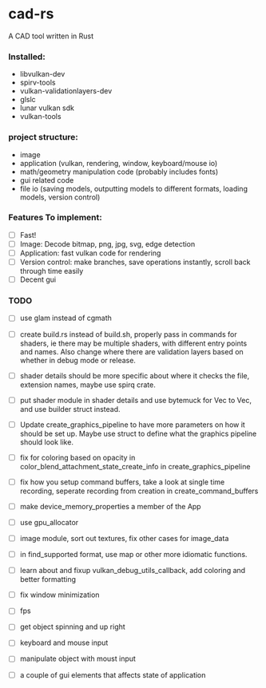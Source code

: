 # cad-rs

A CAD tool written in Rust

### Installed:
* libvulkan-dev
* spirv-tools
* vulkan-validationlayers-dev
* glslc
* lunar vulkan sdk
* vulkan-tools

### project structure:

- image
- application (vulkan, rendering, window, keyboard/mouse io)
- math/geometry manipulation code (probably includes fonts)
- gui related code
- file io (saving models, outputting models to different formats, loading models, version control)

### Features To implement:
- [ ] Fast!
- [ ] Image: Decode bitmap, png, jpg, svg, edge detection
- [ ] Application: fast vulkan code for rendering 
- [ ] Version control: make branches, save operations instantly, scroll back through time easily
- [ ] Decent gui 

### TODO
- [ ] use glam instead of cgmath
- [ ] create build.rs instead of build.sh, properly pass in commands for shaders, ie there may be multiple shaders, with different entry points and names. Also change where there are validation layers based on whether in debug mode or release.
- [ ] shader details should be more specific about where it checks the file, extension names, maybe use spirq crate.
- [ ] put shader module in shader details and use bytemuck for Vec<u8> to Vec<u32>, and use builder struct instead.
- [ ] Update create_graphics_pipeline to have more parameters on how it should be set up. Maybe use struct to define what the graphics pipeline should look like.
- [ ] fix for coloring based on opacity in color_blend_attachment_state_create_info in create_graphics_pipeline
- [ ] fix how you setup command buffers, take a look at single time recording, seperate recording from creation in create_command_buffers
- [ ] make device_memory_properties a member of the App
- [ ] use gpu_allocator
- [ ] image module, sort out textures, fix other cases for image_data
- [ ] in find_supported format, use map or other more idiomatic functions.
- [ ] learn about and fixup vulkan_debug_utils_callback, add coloring and better formatting
- [ ] fix window minimization
- [ ] fps
- [ ] get object spinning and up right
- [ ] keyboard and mouse input
- [ ] manipulate object with moust input
- [ ] a couple of gui elements that affects state of application

